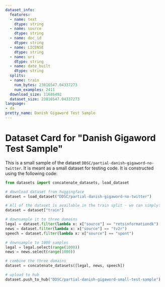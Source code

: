 ```yaml
---
dataset_info:
  features:
  - name: text
    dtype: string
  - name: source
    dtype: string
  - name: doc_id
    dtype: string
  - name: LICENSE
    dtype: string
  - name: uri
    dtype: string
  - name: date_built
    dtype: string
  splits:
  - name: train
    num_bytes: 23816547.04337273
    num_examples: 2411
  download_size: 11686492
  dataset_size: 23816547.04337273
language:
- da
pretty_name: Danish Gigaword Test Sample
---
```

# Dataset Card for "Danish Gigaword Test Sample"

This is a small sample of the dataset `DDSC/partial-danish-gigaword-no-twitter`. It is meant as a small dataset for testing code. It is constructed using the following code:


```python
from datasets import concatenate_datasets, load_dataset

# download dataset from huggingface
dataset = load_dataset("DDSC/partial-danish-gigaword-no-twitter")

# All of the dataset is available in the train split - we can simply:
dataset = dataset["train"]

# downsample it to three domains
legal = dataset.filter(lambda x: x["source"] == "retsinformationdk")
news = dataset.filter(lambda x: x["source"] == "tv2r")
speech = dataset.filter(lambda x: x["source"] == "spont")

# downsample to 1000 samples
legal = legal.select(range(1000))
news = news.select(range(1000))

# combine the three domains
dataset = concatenate_datasets([legal, news, speech])

# upload to hub
dataset.push_to_hub("DDSC/partial-danish-gigaword-small-test-sample")
```